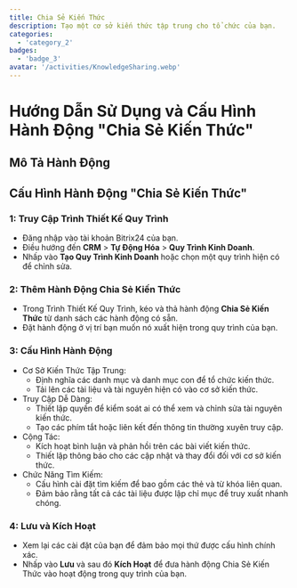 ```yaml
---
title: Chia Sẻ Kiến Thức
description: Tạo một cơ sở kiến thức tập trung cho tổ chức của bạn.
categories: 
  - 'category_2'
badges: 
  - 'badge_3'
avatar: '/activities/KnowledgeSharing.webp'
---
```

# Hướng Dẫn Sử Dụng và Cấu Hình Hành Động "Chia Sẻ Kiến Thức"

## Mô Tả Hành Động

## **Cấu Hình Hành Động "Chia Sẻ Kiến Thức"**

### 1: Truy Cập Trình Thiết Kế Quy Trình
- Đăng nhập vào tài khoản Bitrix24 của bạn.
- Điều hướng đến **CRM** > **Tự Động Hóa** > **Quy Trình Kinh Doanh**.
- Nhấp vào **Tạo Quy Trình Kinh Doanh** hoặc chọn một quy trình hiện có để chỉnh sửa.

### 2: Thêm Hành Động Chia Sẻ Kiến Thức
- Trong Trình Thiết Kế Quy Trình, kéo và thả hành động **Chia Sẻ Kiến Thức** từ danh sách các hành động có sẵn.
- Đặt hành động ở vị trí bạn muốn nó xuất hiện trong quy trình của bạn.

### 3: Cấu Hình Hành Động
- Cơ Sở Kiến Thức Tập Trung:
  - Định nghĩa các danh mục và danh mục con để tổ chức kiến thức.
  - Tải lên các tài liệu và tài nguyên hiện có vào cơ sở kiến thức.
- Truy Cập Dễ Dàng:
  - Thiết lập quyền để kiểm soát ai có thể xem và chỉnh sửa tài nguyên kiến thức.
  - Tạo các phím tắt hoặc liên kết đến thông tin thường xuyên truy cập.
- Cộng Tác:
  - Kích hoạt bình luận và phản hồi trên các bài viết kiến thức.
  - Thiết lập thông báo cho các cập nhật và thay đổi đối với cơ sở kiến thức.
- Chức Năng Tìm Kiếm:
  - Cấu hình cài đặt tìm kiếm để bao gồm các thẻ và từ khóa liên quan.
  - Đảm bảo rằng tất cả các tài liệu được lập chỉ mục để truy xuất nhanh chóng.

### 4: Lưu và Kích Hoạt
- Xem lại các cài đặt của bạn để đảm bảo mọi thứ được cấu hình chính xác.
- Nhấp vào **Lưu** và sau đó **Kích Hoạt** để đưa hành động Chia Sẻ Kiến Thức vào hoạt động trong quy trình của bạn.